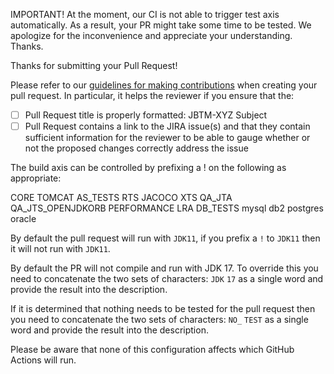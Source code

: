 IMPORTANT! At the moment, our CI is not able to trigger test axis automatically. As a result, your PR might take some time to be tested. We apologize for the inconvenience and appreciate your understanding. Thanks.

Thanks for submitting your Pull Request!

Please refer to our [guidelines for making contributions](https://github.com/jbosstm/narayana/blob/main/CONTRIBUTING.md) when creating your pull request. In particular, it helps the reviewer if you ensure that the:
- [ ] Pull Request title is properly formatted: JBTM-XYZ Subject
- [ ] Pull Request contains a link to the JIRA issue(s) and that they contain sufficient information for the reviewer to be able to gauge whether or not the proposed changes correctly address the issue

The build axis can be controlled by prefixing a ! on the following as appropriate:

CORE TOMCAT AS_TESTS RTS JACOCO XTS QA_JTA QA_JTS_OPENJDKORB PERFORMANCE LRA DB_TESTS mysql db2 postgres oracle

By default the pull request will run with `JDK11`, if you prefix a `!` to `JDK11` then it will not run with `JDK11`.

By default the PR will not compile and run with JDK 17. To override this you need to concatenate the two sets of characters: `JDK` `17` as a single word and provide the result into the description.

If it is determined that nothing needs to be tested for the pull request then you need to concatenate the two sets of characters: `NO_` `TEST` as a single word and provide the result into the description.

Please be aware that none of this configuration affects which GitHub Actions will run.
